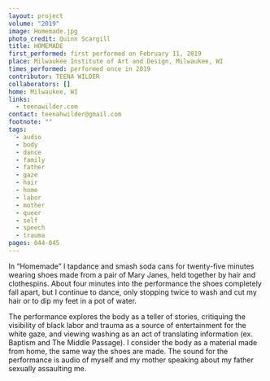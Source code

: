 ```yaml
---
layout: project
volume: "2019"
image: Homemade.jpg
photo_credit: Quinn Scargill
title: HOMEMADE
first_performed: first performed on February 11, 2019
place: Milwaukee Institute of Art and Design, Milwaukee, WI
times_performed: performed once in 2019
contributor: TEENA WILDER
collaborators: []
home: Milwaukee, WI
links:
  - teenawilder.com
contact: teenahwilder@gmail.com
footnote: ""
tags:
  - audio
  - body
  - dance
  - family
  - father
  - gaze
  - hair
  - home
  - labor
  - mother
  - queer
  - self
  - speech
  - trauma
pages: 044-045
---
```


In “Homemade” I tapdance and smash soda cans for twenty-five minutes wearing shoes made from a pair of Mary Janes, held together by hair and clothespins. About four minutes into the performance the shoes completely fall apart, but I continue to dance, only stopping twice to wash and cut my hair or to dip my feet in a pot of water.

The performance explores the body as a teller of stories, critiquing the visibility of black labor and trauma as a source of entertainment for the white gaze, and viewing washing as an act of translating information (ex. Baptism and The Middle Passage). I consider the body as a material made from home, the same way the shoes are made. The sound for the performance is audio of myself and my mother speaking about my father sexually assaulting me.
